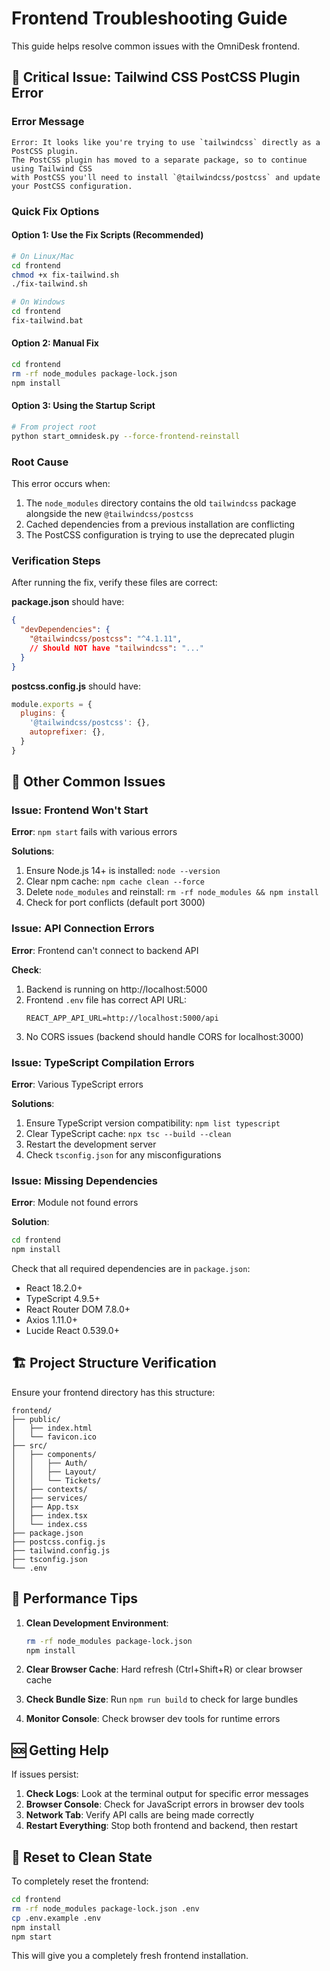 # Frontend Troubleshooting Guide

This guide helps resolve common issues with the OmniDesk frontend.

## 🚨 Critical Issue: Tailwind CSS PostCSS Plugin Error

### Error Message
```
Error: It looks like you're trying to use `tailwindcss` directly as a PostCSS plugin. 
The PostCSS plugin has moved to a separate package, so to continue using Tailwind CSS 
with PostCSS you'll need to install `@tailwindcss/postcss` and update your PostCSS configuration.
```

### Quick Fix Options

#### Option 1: Use the Fix Scripts (Recommended)
```bash
# On Linux/Mac
cd frontend
chmod +x fix-tailwind.sh
./fix-tailwind.sh

# On Windows
cd frontend
fix-tailwind.bat
```

#### Option 2: Manual Fix
```bash
cd frontend
rm -rf node_modules package-lock.json
npm install
```

#### Option 3: Using the Startup Script
```bash
# From project root
python start_omnidesk.py --force-frontend-reinstall
```

### Root Cause
This error occurs when:
1. The `node_modules` directory contains the old `tailwindcss` package alongside the new `@tailwindcss/postcss`
2. Cached dependencies from a previous installation are conflicting
3. The PostCSS configuration is trying to use the deprecated plugin

### Verification Steps
After running the fix, verify these files are correct:

**package.json** should have:
```json
{
  "devDependencies": {
    "@tailwindcss/postcss": "^4.1.11",
    // Should NOT have "tailwindcss": "..."
  }
}
```

**postcss.config.js** should have:
```javascript
module.exports = {
  plugins: {
    '@tailwindcss/postcss': {},
    autoprefixer: {},
  }
}
```

## 🔧 Other Common Issues

### Issue: Frontend Won't Start
**Error**: `npm start` fails with various errors

**Solutions**:
1. Ensure Node.js 14+ is installed: `node --version`
2. Clear npm cache: `npm cache clean --force`
3. Delete `node_modules` and reinstall: `rm -rf node_modules && npm install`
4. Check for port conflicts (default port 3000)

### Issue: API Connection Errors
**Error**: Frontend can't connect to backend API

**Check**:
1. Backend is running on http://localhost:5000
2. Frontend `.env` file has correct API URL:
   ```
   REACT_APP_API_URL=http://localhost:5000/api
   ```
3. No CORS issues (backend should handle CORS for localhost:3000)

### Issue: TypeScript Compilation Errors
**Error**: Various TypeScript errors

**Solutions**:
1. Ensure TypeScript version compatibility: `npm list typescript`
2. Clear TypeScript cache: `npx tsc --build --clean`
3. Restart the development server
4. Check `tsconfig.json` for any misconfigurations

### Issue: Missing Dependencies
**Error**: Module not found errors

**Solution**:
```bash
cd frontend
npm install
```

Check that all required dependencies are in `package.json`:
- React 18.2.0+
- TypeScript 4.9.5+
- React Router DOM 7.8.0+
- Axios 1.11.0+
- Lucide React 0.539.0+

## 🏗️ Project Structure Verification

Ensure your frontend directory has this structure:
```
frontend/
├── public/
│   ├── index.html
│   └── favicon.ico
├── src/
│   ├── components/
│   │   ├── Auth/
│   │   ├── Layout/
│   │   └── Tickets/
│   ├── contexts/
│   ├── services/
│   ├── App.tsx
│   ├── index.tsx
│   └── index.css
├── package.json
├── postcss.config.js
├── tailwind.config.js
├── tsconfig.json
└── .env
```

## 🚀 Performance Tips

1. **Clean Development Environment**:
   ```bash
   rm -rf node_modules package-lock.json
   npm install
   ```

2. **Clear Browser Cache**: Hard refresh (Ctrl+Shift+R) or clear browser cache

3. **Check Bundle Size**: Run `npm run build` to check for large bundles

4. **Monitor Console**: Check browser dev tools for runtime errors

## 🆘 Getting Help

If issues persist:

1. **Check Logs**: Look at the terminal output for specific error messages
2. **Browser Console**: Check for JavaScript errors in browser dev tools
3. **Network Tab**: Verify API calls are being made correctly
4. **Restart Everything**: Stop both frontend and backend, then restart

## 🔄 Reset to Clean State

To completely reset the frontend:
```bash
cd frontend
rm -rf node_modules package-lock.json .env
cp .env.example .env
npm install
npm start
```

This will give you a completely fresh frontend installation.
